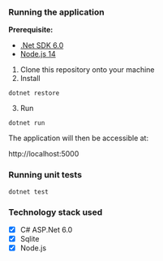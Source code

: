### Running the application

**Prerequisite:** 
- [.Net SDK 6.0](https://download.visualstudio.microsoft.com/download/pr/9b3cbb1c-3368-4a5a-a899-b1c6ec5c0c3e/cb4de75dd805113129a7f903d125e4b0/dotnet-sdk-6.0.415-win-x64.exe)
- [Node.js 14](https://nodejs.org/en/blog/release/v14.17.3)

1. Clone this repository onto your machine
2. Install
```
dotnet restore
```
3. Run
```
dotnet run
```

The application will then be accessible at:

http://localhost:5000

### Running unit tests
```
dotnet test
```

### Technology stack used
- [X] C# ASP.Net 6.0
- [X] Sqlite
- [X] Node.js
